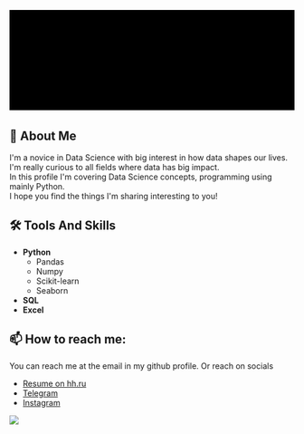 ![intro](MAIN-INTRO.gif)
## 📖 About Me
I'm a novice in Data Science with big interest in how data shapes our lives. I'm really curious to all fields where data has big impact. <br>
In this profile I'm covering Data Science concepts, programming using mainly Python. <br>
I hope you find the things I'm sharing interesting to you!
## 🛠️ Tools And Skills
* **Python**
  * Pandas
  * Numpy
  * Scikit-learn
  * Seaborn
* **SQL**
* **Excel**
## 📫 How to reach me:
You can reach me at the email in my github profile. Or reach on socials
* [Resume on hh.ru](https://hh.ru/resume/8b373448ff0623e6e60039ed1f723667794b44)
* [Telegram](https://t.me/sharafutdinov_denis)
* [Instagram](https://www.instagram.com/_shrftdnv/)

![](https://komarev.com/ghpvc/?username=SharafutdinovDenis&color=orange)
